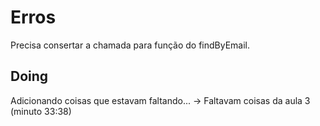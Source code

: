 # Erros

Precisa consertar a chamada para função do findByEmail.

## Doing

Adicionando coisas que estavam faltando...
 -> Faltavam coisas da aula 3 (minuto 33:38)
